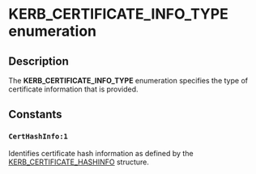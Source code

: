 # KERB_CERTIFICATE_INFO_TYPE enumeration

## Description

The **KERB_CERTIFICATE_INFO_TYPE** enumeration specifies the type of certificate information that is provided.

## Constants

### `CertHashInfo:1`

Identifies certificate hash information as defined by the [KERB_CERTIFICATE_HASHINFO](https://learn.microsoft.com/windows/desktop/api/ntsecapi/ns-ntsecapi-kerb_certificate_hashinfo) structure.